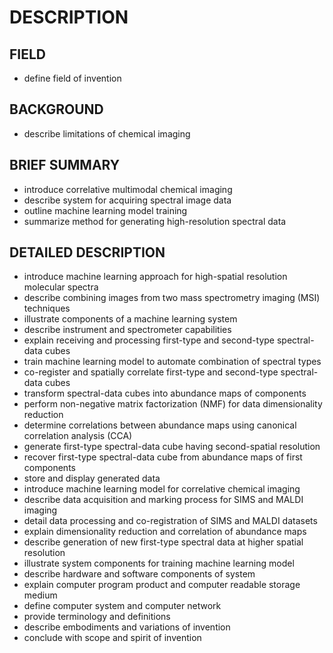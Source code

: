 # DESCRIPTION

## FIELD

- define field of invention

## BACKGROUND

- describe limitations of chemical imaging

## BRIEF SUMMARY

- introduce correlative multimodal chemical imaging
- describe system for acquiring spectral image data
- outline machine learning model training
- summarize method for generating high-resolution spectral data

## DETAILED DESCRIPTION

- introduce machine learning approach for high-spatial resolution molecular spectra
- describe combining images from two mass spectrometry imaging (MSI) techniques
- illustrate components of a machine learning system
- describe instrument and spectrometer capabilities
- explain receiving and processing first-type and second-type spectral-data cubes
- train machine learning model to automate combination of spectral types
- co-register and spatially correlate first-type and second-type spectral-data cubes
- transform spectral-data cubes into abundance maps of components
- perform non-negative matrix factorization (NMF) for data dimensionality reduction
- determine correlations between abundance maps using canonical correlation analysis (CCA)
- generate first-type spectral-data cube having second-spatial resolution
- recover first-type spectral-data cube from abundance maps of first components
- store and display generated data
- introduce machine learning model for correlative chemical imaging
- describe data acquisition and marking process for SIMS and MALDI imaging
- detail data processing and co-registration of SIMS and MALDI datasets
- explain dimensionality reduction and correlation of abundance maps
- describe generation of new first-type spectral data at higher spatial resolution
- illustrate system components for training machine learning model
- describe hardware and software components of system
- explain computer program product and computer readable storage medium
- define computer system and computer network
- provide terminology and definitions
- describe embodiments and variations of invention
- conclude with scope and spirit of invention

